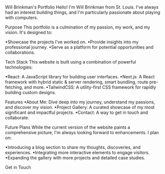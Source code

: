 Will Brinkman's Portfolio
Hello! I'm Will Brinkman from St. Louis. I've always had an interest building things, and I'm particularly passionate about playing with computers.

Purpose
This portfolio is a culmination of my passion, my work, and my vision. It's designed to:

•Showcase the projects I've worked on.
•Provide insights into my professional journey.
•Serve as a platform for potential opportunities and collaborations.

Tech Stack
This website is built using a combination of powerful technologies:

•React: A JavaScript library for building user interfaces.
•Next.js: A React framework with hybrid static & server rendering, smart bundling, route pre-fetching, and more.
•TailwindCSS: A utility-first CSS framework for rapidly building custom designs.

Features
•About Me: Dive deep into my journey, understand my passions, and discover my vision.
•Project Gallery: A curated showcase of my most significant and impactful projects.
•Contact: A way to get in touch and collaborate.

Future Plans
While the current version of the website paints a comprehensive picture, I'm always looking forward to enhancements. I plan on:

•Introducing a blog section to share my thoughts, discoveries, and experiences.
•Integrating more interactive elements to engage visitors.
•Expanding the gallery with more projects and detailed case studies.

Get in Touch
